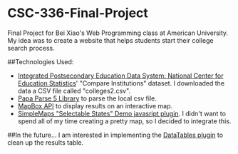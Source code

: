 # CSC-336-Final-Project
Final Project for Bei Xiao's Web Programming class at American University. 
My idea was to create a website that helps students start their college search process.


##Technologies Used:
- [Integrated Postsecondary Education Data System: National Center for Education Statistics](https://nces.ed.gov/ipeds/use-the-data)' "Compare Institutions" dataset. I downloaded the data a CSV file called "colleges2.csv".
- [Papa Parse 5 Library](https://www.papaparse.com/docs#data) to parse the local csv file.
- [MapBox API](https://www.mapbox.com/) to display results on an interactive map.
- [SimpleMaps "Selectable States" Demo javasript plugin](https://simplemaps.com/docs/selectable-states). I didn't want to spend all of my time creating a pretty map, so I decided to integrate this. 


##In the future...
I am interested in implementing the [DataTables plugin](https://datatables.net/) to clean up the results table. 
